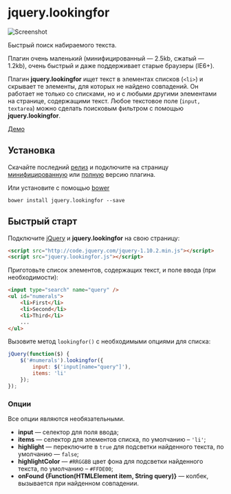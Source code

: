 jquery.lookingfor
=================

![Screenshot](https://rawgithub.com/albburtsev/jquery.lookingfor/master/screenshots/highlight.png)

Быстрый поиск набираемого текста.

Плагин очень маленький (минифицированный — 2.5kb, сжатый — 1.2kb), очень быстрый и даже поддерживает старые браузеры (IE6+).

Плагин __jquery.lookingfor__ ищет текст в элементах списков (```<li>```) и скрывает те элементы, для которых не найдено совпадений.
Он работает не только со списками, но и с любыми другими элементами на странице, содержащими текст.
Любое текстовое поле (```input, textarea```) можно сделать поисковым фильтром с помощью __jquery.lookingfor__.

[Демо](http://albburtsev.github.io/jquery.lookingfor/)

## Установка

Скачайте последний [релиз](https://github.com/albburtsev/jquery.lookingfor/releases)
и подключите на страницу [минифицированную](https://github.com/albburtsev/jquery.lookingfor/blob/master/jquery.lookingfor.min.js) 
или [полную](https://github.com/albburtsev/jquery.lookingfor/blob/master/jquery.lookingfor.js) версию плагина.

Или установите с помощью [bower](http://bower.io/)

```
bower install jquery.lookingfor --save
```

## Быстрый старт

Подключите [jQuery](http://jquery.com) и __jquery.lookingfor__ на свою страницу:

```html
<script src="http://code.jquery.com/jquery-1.10.2.min.js"></script>
<script src="jquery.lookingfor.js"></script>
```

Приготовьте список элементов, содержащих текст, и поле ввода (при необходимости):

```html
<input type="search" name="query" />
<ul id="numerals">
	<li>First</li>
	<li>Second</li>
	<li>Third</li>
	...
</ul>
```

Вызовите метод ```lookingfor()``` с необходимыми опциями для списка:

```js
jQuery(function($) {
	$('#numerals').lookingfor({
		input: $('input[name="query"]'),
		items: 'li'
	});
});
```

### Опции

Все опции являются необязательными.

 * __input__ — селектор для поля ввода;
 * __items__ — селектор для элементов списка, по умолчанию – ```'li'```;
 * __highlight__ — переключите в ```true``` для подсветки найденного текста, по умолчанию — ```false```;
 * __highlightColor__ — ```#RRGGBB``` цвет фона для подсветки найденного текста, по умолчанию – ```#FFDE00```;
 * __onFound {Function(HTMLElement item, String query)}__ — колбек, вызывается при найденном совпадении.
